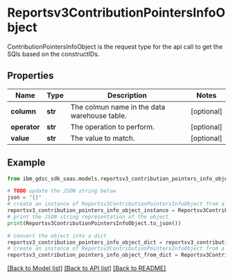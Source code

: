# Reportsv3ContributionPointersInfoObject

ContributionPointersInfoObject is the request type for the api call to get the SQls based on the constructIDs.

## Properties

Name | Type | Description | Notes
------------ | ------------- | ------------- | -------------
**column** | **str** | The colmun name in the data warehouse table. | [optional] 
**operator** | **str** | The operation to perform. | [optional] 
**value** | **str** | The value to match. | [optional] 

## Example

```python
from ibm_gdsc_sdk_saas.models.reportsv3_contribution_pointers_info_object import Reportsv3ContributionPointersInfoObject

# TODO update the JSON string below
json = "{}"
# create an instance of Reportsv3ContributionPointersInfoObject from a JSON string
reportsv3_contribution_pointers_info_object_instance = Reportsv3ContributionPointersInfoObject.from_json(json)
# print the JSON string representation of the object
print(Reportsv3ContributionPointersInfoObject.to_json())

# convert the object into a dict
reportsv3_contribution_pointers_info_object_dict = reportsv3_contribution_pointers_info_object_instance.to_dict()
# create an instance of Reportsv3ContributionPointersInfoObject from a dict
reportsv3_contribution_pointers_info_object_from_dict = Reportsv3ContributionPointersInfoObject.from_dict(reportsv3_contribution_pointers_info_object_dict)
```
[[Back to Model list]](../README.md#documentation-for-models) [[Back to API list]](../README.md#documentation-for-api-endpoints) [[Back to README]](../README.md)


